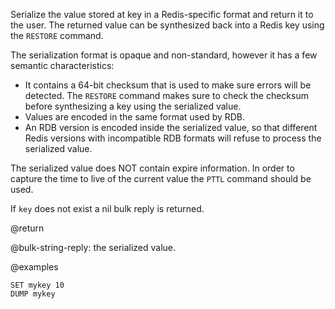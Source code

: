 Serialize the value stored at key in a Redis-specific format and return it to
the user. The returned value can be synthesized back into a Redis key using the
`RESTORE` command.

The serialization format is opaque and non-standard, however it has a few
semantic characteristics:

- It contains a 64-bit checksum that is used to make sure errors will be
  detected. The `RESTORE` command makes sure to check the checksum before
  synthesizing a key using the serialized value.
- Values are encoded in the same format used by RDB.
- An RDB version is encoded inside the serialized value, so that different Redis
  versions with incompatible RDB formats will refuse to process the serialized
  value.

The serialized value does NOT contain expire information. In order to capture
the time to live of the current value the `PTTL` command should be used.

If `key` does not exist a nil bulk reply is returned.

@return

@bulk-string-reply: the serialized value.

@examples

```cli
SET mykey 10
DUMP mykey
```
